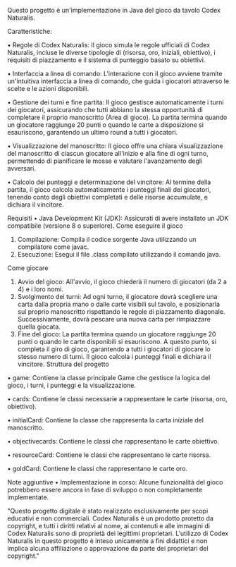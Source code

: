 Questo progetto è un'implementazione in Java del gioco da tavolo Codex Naturalis. 


Caratteristiche: 


•	Regole di Codex Naturalis: Il gioco simula le regole ufficiali di Codex Naturalis, incluse le diverse tipologie di (risorsa, oro, iniziali, obiettivo), i requisiti di piazzamento e il sistema di punteggio basato su obiettivi.

•	Interfaccia a linea di comando: L'interazione con il gioco avviene tramite un'intuitiva interfaccia a linea di comando, che guida i giocatori attraverso le scelte e le azioni disponibili.

•	Gestione dei turni e fine partita: Il gioco gestisce automaticamente i turni dei giocatori, assicurando che tutti abbiano la stessa opportunità di completare il proprio manoscritto (Area di gioco). La partita termina quando un giocatore raggiunge 20 punti o quando le carte a disposizione si esauriscono, garantendo un ultimo round a tutti i giocatori.

•	Visualizzazione del manoscritto: Il gioco offre una chiara visualizzazione del manoscritto di ciascun giocatore all'inizio e alla fine di ogni turno, permettendo di pianificare le mosse e valutare l'avanzamento degli avversari.

•	Calcolo dei punteggi e determinazione del vincitore: Al termine della partita, il gioco calcola automaticamente i punteggi finali dei giocatori, tenendo conto degli obiettivi completati e delle risorse accumulate, e dichiara il vincitore.

Requisiti
•	Java Development Kit (JDK): Assicurati di avere installato un JDK compatibile (versione 8 o superiore).
Come eseguire il gioco
1.	Compilazione: Compila il codice sorgente Java utilizzando un compilatore come javac.
2.	Esecuzione: Esegui il file .class compilato utilizzando il comando java.
   
Come giocare
1.	Avvio del gioco: All'avvio, il gioco chiederà il numero di giocatori (da 2 a 4) e i loro nomi.
2.	Svolgimento dei turni: Ad ogni turno, il giocatore dovrà scegliere una carta dalla propria mano o dalle carte visibili sul tavolo, e posizionarla sul proprio manoscritto rispettando le regole di piazzamento diagonale. Successivamente, dovrà pescare una nuova carta per rimpiazzare quella giocata.
3.	Fine del gioco: La partita termina quando un giocatore raggiunge 20 punti o quando le carte disponibili si esauriscono. A questo punto, si completa il giro di gioco, garantendo a tutti i giocatori di giocare lo stesso numero di turni. Il gioco calcola i punteggi finali e dichiara il vincitore.
Struttura del progetto


•	game: Contiene la classe principale Game che gestisce la logica del gioco, i turni, i punteggi e la visualizzazione.

•	cards: Contiene le classi necessarie a rappresentare le carte (risorsa, oro, obiettivo).


•	initialCard: Contiene la classe che rappresenta la carta iniziale del manoscritto.


•	objectivecards: Contiene le classi che rappresentano le carte obiettivo.


•	resourceCard: Contiene le classi che rappresentano le carte risorsa.


•	goldCard: Contiene le classi che rappresentano le carte oro.

Note aggiuntive
•	Implementazione in corso: Alcune funzionalità del gioco potrebbero essere ancora in fase di sviluppo o non completamente implementate.


"Questo progetto digitale è stato realizzato esclusivamente per scopi educativi e non commerciali. Codex Naturalis è un prodotto protetto da copyright, e tutti i diritti relativi al nome, 
ai contenuti e alle immagini di Codex Naturalis sono di proprietà dei legittimi proprietari. L'utilizzo di Codex Naturalis in questo progetto è inteso unicamente a fini didattici 
e non implica alcuna affiliazione o approvazione da parte dei proprietari del copyright."
